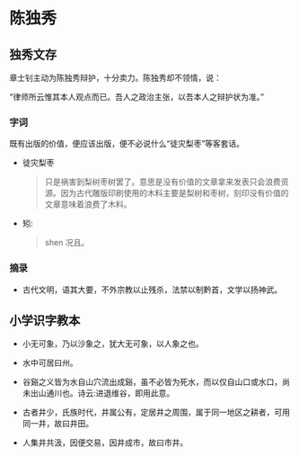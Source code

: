 # 陈独秀

## 独秀文存

章士钊主动为陈独秀辩护，十分卖力。陈独秀却不领情，说：

“律师所云惟其本人观点而已。吾人之政治主张，以吾本人之辩护状为准。”

### **字词**

既有出版的价值，便应该出版，便不必说什么“徒灾梨枣”等客套话。

* 徒灾梨枣
	>只是祸害到梨树枣树罢了。意思是没有价值的文章拿来发表只会浪费资源。因为古代雕版印刷使用的木料主要是梨树和枣树，刻印没有价值的文章意味着浪费了木料。

* 矧:

	> shen
	> 况且。

### **摘录**

- 古代文明，语其大要，不外宗教以止残杀，法禁以制黔首，文学以扬神武。

## 小学识字教本

* 小无可象，乃以沙象之，犹大无可象，以人象之也。

* 水中可居曰州。

* 谷谿之义皆为水自山穴流出成谿，虽不必皆为死水，而以仅自山口或水口，尚未出山通川也。诗云:进退维谷，即用此意。

* 古者井少，氏族时代，井属公有，定居井之周围，属于同一地区之耕者，可用同一井，故曰井田。

* 人集井共汲，因便交易，因井成市，故曰市井。